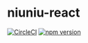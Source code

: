 # niuniu-react
[![CircleCI](https://circleci.com/gh/niuzhiwei/niuniu-react.svg?style=svg)](https://circleci.com/gh/niuzhiwei/niuniu-react)
[![npm version](https://badge.fury.io/js/niuniu-react.svg)](https://badge.fury.io/js/niuniu-react)

